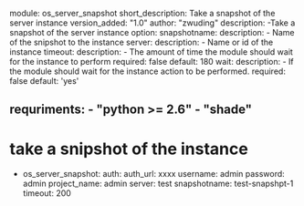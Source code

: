 module: os_server_snapshot
short_description: Take a snapshot of the server instance
version_added: "1.0"
author: "zwuding"
description:
    -Take a snapshot of the server instance
option:
    snapshotname:
        description:
            - Name of the snipshot to the instance
    server:
        description:
            - Name or id of the instance
    timeout:
        description:
            - The amount of time the module should wait for the instance to perform
        required: false
        default: 180
    wait:
        description:
            - If the module should wait for the instance action to be performed.
        required: false
        default: 'yes'


requriments:
    - "python >= 2.6"
    - "shade"
---
# take a snipshot of the instance
- os_server_snapshot:
    auth:
        auth_url: xxxx
        username: admin
        password: admin
        project_name: admin
    server: test
    snapshotname: test-snapshpt-1
    timeout: 200
